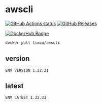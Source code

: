 # awscli

[![GitHub Actions status](https://github.com/timzu/awscli/workflows/Build-Push/badge.svg)](https://github.com/timzu/awscli/actions)
[![GitHub Releases](https://img.shields.io/github/release/timzu/awscli.svg)](https://github.com/timzu/awscli/releases)

[![DockerHub Badge](http://dockeri.co/image/timzu/awscli)](https://hub.docker.com/r/timzu/awscli/)

```bash
docker pull timzu/awscli
```

## version

```
ENV VERSION 1.32.31
```

## latest

```
ENV LATEST 1.32.31
```
